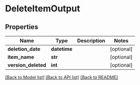 # DeleteItemOutput

## Properties
Name | Type | Description | Notes
------------ | ------------- | ------------- | -------------
**deletion_date** | **datetime** |  | [optional] 
**item_name** | **str** |  | [optional] 
**version_deleted** | **int** |  | [optional] 

[[Back to Model list]](../README.md#documentation-for-models) [[Back to API list]](../README.md#documentation-for-api-endpoints) [[Back to README]](../README.md)



